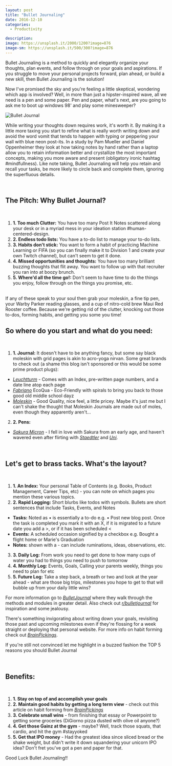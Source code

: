 ```yaml
---
layout: post
title: "Bullet Journaling"
date: 2016-12-10
categories:
  - Productivity

description:
image: https://unsplash.it/2000/1200?image=876
image-sm: https://unsplash.it/500/300?image=876
---
```

Bullet Journaling is a method to quickly and elegantly organize your thoughts, plan events, and follow through on your goals and aspirations. If you struggle to move your personal projects forward, plan ahead, or build a new skill, then Bullet Journaling is the solution!

Now I've promised the sky and you're feeling a little skeptical, wondering which app is involved? Well, in more than just a hipster-inspired wave, all we need is a pen and some paper. Pen and paper, what's next, are you going to ask me to boot up windows 98' and play some minesweeper?  

![Bullet Journal][1]

While writing your thoughts down requires work, it's worth it. By making it a little more taxing you start to refine what is really worth writing down and avoid the word vomit that tends to happen with typing or peppering your wall with blue neon post-its. In a study by Pam Mueller and Daniel Oppenheimer they look at how taking notes by hand rather than a laptop allow you to retain information better and crystallize the most important concepts, making you more aware and present (obligatory ironic hashtag #mindfullness). Like note taking, Bullet Journaling will help you retain and recall your tasks, be more likely to circle back and complete them, ignoring the superfluous details.  

<br>

## The Pitch: Why Bullet Journal?

<br>

1. **1. Too much Clutter:** You have too many Post It Notes scattered along your desk or in a myriad mess in your ideation station #human-centered-design.
2. **2. Endless todo lists:** You have a to-do list to manage your to-do lists.
3. **3. Habits don't stick:** You want to form a habit of practicing Machine Learning or FIFA (so you can finally make it to Division 1 and create your own Twitch channel), but can't seem to get it done.
4. **4. Missed opportunities and thoughts:** You have too many brilliant buzzing thoughts that flit away. You want to follow up with that recruiter you ran into at boozy brunch.
5. **5. Where'd all the time go!:** Don't seem to have time to do the things you enjoy, follow through on the things you promise, etc.  
<br>
If any of these speak to your soul then grab your moleskin, a fine tip pen, your Warby Parker reading glasses, and a cup of nitro-cold brew Maui Red Rooster coffee. Because we're getting rid of the clutter, knocking out those to-dos, forming habits, and getting you some you time!

<br>

## So where do you start and what do you need:

<br>

1. **1. Journal:** It doesn't have to be anything fancy, but some say black moleskin with grid pages is akin to acro-yoga nirvan. Some great brands to check out (a shame this blog isn't sponsored or this would be some prime product plugs):
* _[Leuchtturm][2]_ - Comes with an Index, pre-written page numbers, and a date line atop each page
* _[Fabriano][3]_ EcoQua - Eco-Friendly with spirals to bring you back to those good old middle school dayz
* _[Moleskin][4]_ - Good Quality, nice feel, a little pricey. Maybe it's just me but I can't shake the thought that Moleskin Journals are made out of moles, even though they apparently aren't…
2. **2. Pens:**
* _[Sakura Micron][5]_ - I fell in love with Sakura from an early age, and haven't wavered even after flirting with _[Staedtler][6]_ and _[Uni][7]_.

<br>

## Let's get to brass tacks. What's the layout?

<br>

1. **1. An Index:** Your personal Table of Contents (e.g. Books, Product Management, Career Tips, etc) - you can note on which pages you mention these various topics.  
2. **2. Rapid Logging:** Short blurbs like todos with symbols. Bullets are short sentences that include Tasks, Events, and Notes
  * **Tasks:** Noted as • is essentially a to-do e.g. • Post new blog post. Once the task is completed you mark it with an X, if it is migrated to a future date you add a >, or if it has been scheduled <
  * **Events:** A scheduled occasion signified by a checkbox e.g. Bought a flight home or Marie's Graduation
  * **Notes:** shown with a - can include ruminations, ideas, observations, etc.
3. **3. Daily Log:** From work you need to get done to how many cups of water you had to things you need to push to tomorrow
4. **4. Monthly Log:** Events, Goals, Calling your parents weekly, things you need to plan for etc
5. **5. Future Log:** Take a step back, a breath or two and look at the year ahead - what are those big trips, milestones you hope to get to that will bubble up from your daily little wins?

For more information go to _[BulletJournal][8]_ where they walk through the methods and modules in greater detail. Also check out _[r/bulletjournal][9]_ for inspiration and some jealousy.

There's something invigorating about writing down your goals, revisiting those past and upcoming milestones even if they're flossing for a week straight or deploying that personal website. For more info on habit forming check out _[BrainPickings][10]_.

If you're still not convinced let me highlight in a buzzed fashion the TOP 5 reasons you should Bullet Journal

<br>

## Benefits:

<br>

1. **1. Stay on top of and accomplish your goals**
2. **2. Maintain good habits by getting a long term view** - check out this article on habit forming from _[BrainPickings][10]_
3. **3. Celebrate small wins** - from finishing that essay or Powerpoint to getting some groceries (DiGiorno pizza dusted with olive oil anyone?)
4. **4. Get those Gainz at the gym** - maybe? Well, track those squats, that cardio, and hit the gym #stayyoked
5. **5. Get that IPO money** - Had the greatest idea since sliced bread or the shake weight, but didn't write it down squandering your unicorn IPO idea? Don't fret you've got a pen and paper for that.

Good Luck Bullet Journaling!!

[1]: http://i.imgur.com/QCCHZQH.png
[2]: https://www.amazon.com/Leuchtturm-Medium-Notebook-inches-LBL11/dp/B002CVAU1Y
[3]: http://fabriano.com/en/267/ecoqua
[4]: https://www.amazon.com/Moleskine-Classic-Notebook-Large-Notebooks/dp/8883701127
[5]: http://www.amazon.com/Sakura-30061-3-Piece-Micron-Blister/dp/B000XAORIS/ref=sr_1_1?s=office-products&ie=UTF8&qid=1475968770&sr=1-1&keywords=sakura+micron
[6]: http://www.amazon.com/Staedtler-Pigment-Sketch-Liners-308SB6P/dp/B004L87XRA/ref=sr_1_7?s=office-products&ie=UTF8&qid=1476146001&sr=1-7&keywords=Staedtler+pens
[7]: http://jetpens.com/Uni-ball-Signo-207-Retractable-Gel-Pen-0.7-mm-Black/pd/6231
[8]: http://bulletjournal.com/get-started/
[9]: https://www.reddit.com/r/bulletjournal/
[10]: https://www.brainpickings.org/2014/01/02/how-long-it-takes-to-form-a-new-habit/
